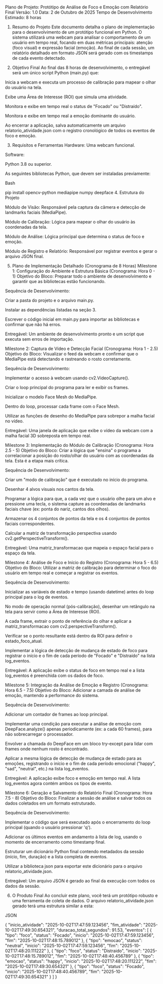 Plano de Projeto: Protótipo de Análise de Foco e Emoção com Relatório Final
Versão: 1.0
Data: 2 de Outubro de 2025
Tempo de Desenvolvimento Estimado: 8 horas

1. Resumo do Projeto
Este documento detalha o plano de implementação para o desenvolvimento de um protótipo funcional em Python. O sistema utilizará uma webcam para analisar o comportamento de um usuário em tempo real, focando em duas métricas principais: atenção (foco visual) e expressão facial (emoção). Ao final de cada sessão, um relatório detalhado em formato JSON será gerado com os timestamps de cada evento detectado.

2. Objetivo Final
Ao final das 8 horas de desenvolvimento, o entregável será um único script Python (main.py) que:

Inicia a webcam e executa um processo de calibração para mapear o olhar do usuário na tela.

Exibe uma Área de Interesse (ROI) que simula uma atividade.

Monitora e exibe em tempo real o status de "Focado" ou "Distraído".

Monitora e exibe em tempo real a emoção dominante do usuário.

Ao encerrar a aplicação, salva automaticamente um arquivo relatorio_atividade.json com o registro cronológico de todos os eventos de foco e emoção.

3. Requisitos e Ferramentas
Hardware: Uma webcam funcional.

Software:

Python 3.8 ou superior.

As seguintes bibliotecas Python, que devem ser instaladas previamente:

Bash

pip install opencv-python mediapipe numpy deepface
4. Estrutura do Projeto

Módulo de Visão: Responsável pela captura da câmera e detecção de landmarks faciais (MediaPipe).

Módulo de Calibração: Lógica para mapear o olhar do usuário às coordenadas da tela.

Módulo de Análise: Lógica principal que determina o status de foco e emoção.

Módulo de Registro e Relatório: Responsável por registrar eventos e gerar o arquivo JSON final.

5. Plano de Implementação Detalhado (Cronograma de 8 Horas)
Milestone 1: Configuração do Ambiente e Estrutura Básica (Cronograma: Hora 0 - 1)
Objetivo do Bloco: Preparar todo o ambiente de desenvolvimento e garantir que as bibliotecas estão funcionando.

Sequência de Desenvolvimento:

Criar a pasta do projeto e o arquivo main.py.

Instalar as dependências listadas na seção 3.

Escrever o código inicial em main.py para importar as bibliotecas e confirmar que não há erros.

Entregável: Um ambiente de desenvolvimento pronto e um script que executa sem erros de importação.

Milestone 2: Captura de Vídeo e Detecção Facial (Cronograma: Hora 1 - 2.5)
Objetivo do Bloco: Visualizar o feed da webcam e confirmar que o MediaPipe está detectando e rastreando o rosto corretamente.

Sequência de Desenvolvimento:

Implementar o acesso à webcam usando cv2.VideoCapture().

Criar o loop principal do programa para ler e exibir os frames.

Inicializar o modelo Face Mesh do MediaPipe.

Dentro do loop, processar cada frame com o Face Mesh.

Utilizar as funções de desenho do MediaPipe para sobrepor a malha facial no vídeo.

Entregável: Uma janela de aplicação que exibe o vídeo da webcam com a malha facial 3D sobreposta em tempo real.

Milestone 3: Implementação do Módulo de Calibração (Cronograma: Hora 2.5 - 5)
Objetivo do Bloco: Criar a lógica que "ensina" o programa a correlacionar a posição do rosto/olhar do usuário com as coordenadas da tela. Esta é a etapa mais crítica.

Sequência de Desenvolvimento:

Criar um "modo de calibração" que é executado no início do programa.

Desenhar 4 alvos visuais nos cantos da tela.

Programar a lógica para que, a cada vez que o usuário olhe para um alvo e pressione uma tecla, o sistema capture as coordenadas de landmarks faciais chave (ex: ponta do nariz, cantos dos olhos).

Armazenar os 4 conjuntos de pontos da tela e os 4 conjuntos de pontos faciais correspondentes.

Calcular a matriz de transformação perspectiva usando cv2.getPerspectiveTransform().

Entregável: Uma matriz_transformacao que mapeia o espaço facial para o espaço da tela.

Milestone 4: Análise de Foco e Início do Registro (Cronograma: Hora 5 - 6.5)
Objetivo do Bloco: Utilizar a matriz de calibração para determinar o foco do usuário em tempo real e começar a registrar os eventos.

Sequência de Desenvolvimento:

Inicializar as variáveis de estado e tempo (usando datetime) antes do loop principal para o log de eventos.

No modo de operação normal (pós-calibração), desenhar um retângulo na tela para servir como a Área de Interesse (ROI).

A cada frame, extrair o ponto de referência do olhar e aplicar a matriz_transformacao com cv2.perspectiveTransform().

Verificar se o ponto resultante está dentro da ROI para definir o estado_foco_atual.

Implementar a lógica de detecção de mudança de estado de foco para registrar o início e o fim de cada período de "Focado" e "Distraído" na lista log_eventos.

Entregável: A aplicação exibe o status de foco em tempo real e a lista log_eventos é preenchida com os dados de foco.

Milestone 5: Integração da Análise de Emoção e Registro (Cronograma: Hora 6.5 - 7.5)
Objetivo do Bloco: Adicionar a camada de análise de emoção, mantendo a performance do sistema.

Sequência de Desenvolvimento:

Adicionar um contador de frames ao loop principal.

Implementar uma condição para executar a análise de emoção com DeepFace.analyze() apenas periodicamente (ex: a cada 60 frames), para não sobrecarregar o processador.

Envolver a chamada do DeepFace em um bloco try-except para lidar com frames onde nenhum rosto é encontrado.

Aplicar a mesma lógica de detecção de mudança de estado para as emoções, registrando o início e o fim de cada período emocional ("happy", "sad", "neutral", etc.) na lista log_eventos.

Entregável: A aplicação exibe foco e emoção em tempo real. A lista log_eventos agora contém ambos os tipos de evento.

Milestone 6: Geração e Salvamento do Relatório Final (Cronograma: Hora 7.5 - 8)
Objetivo do Bloco: Finalizar a sessão de análise e salvar todos os dados coletados em um formato estruturado.

Sequência de Desenvolvimento:

Implementar o código que será executado após o encerramento do loop principal (quando o usuário pressionar 'q').

Adicionar os últimos eventos em andamento à lista de log, usando o momento de encerramento como timestamp final.

Estruturar um dicionário Python final contendo metadados da sessão (início, fim, duração) e a lista completa de eventos.

Utilizar a biblioteca json para exportar este dicionário para o arquivo relatorio_atividade.json.

Entregável: Um arquivo JSON é gerado ao final da execução com todos os dados da sessão.

6. O Produto Final
Ao concluir este plano, você terá um protótipo robusto e uma ferramenta de coleta de dados. O arquivo relatorio_atividade.json gerado terá uma estrutura similar a esta:

JSON

{
    "inicio_atividade": "2025-10-02T17:47:59.123456",
    "fim_atividade": "2025-10-02T17:49:30.654321",
    "duracao_total_segundos": 91.53,
    "eventos": [
        {
            "tipo": "foco",
            "status": "Focado",
            "inicio": "2025-10-02T17:47:59.123456",
            "fim": "2025-10-02T17:48:15.789012"
        },
        {
            "tipo": "emocao",
            "status": "neutral",
            "inicio": "2025-10-02T17:47:59.123456",
            "fim": "2025-10-02T17:48:20.111222"
        },
        {
            "tipo": "foco",
            "status": "Distraido",
            "inicio": "2025-10-02T17:48:15.789012",
            "fim": "2025-10-02T17:48:40.456789"
        },
        {
            "tipo": "emocao",
            "status": "happy",
            "inicio": "2025-10-02T17:48:20.111222",
            "fim": "2025-10-02T17:49:30.654321"
        },
        {
            "tipo": "foco",
            "status": "Focado",
            "inicio": "2025-10-02T17:48:40.456789",
            "fim": "2025-10-02T17:49:30.654321"
        }
    ]
}